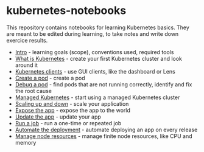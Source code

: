 # kubernetes-notebooks

This repository contains notebooks for learning Kubernetes basics.
They are meant to be edited during learning, to take notes and write down exercice results.

* [Intro](00-intro/) - learning goals (scope), conventions used, required tools
* [What is Kubernetes](01-what-is-kubernetes/) - create your first Kubernetes cluster and look around it
* [Kubernetes clients](02-kubernetes-clients/) - use GUI clients, like the dashboard or Lens
* [Create a pod](03-create-a-pod/) - create a pod
* [Debug a pod](04-debug-a-pod/) - find pods that are not running correctly, identify and fix the root cause
* [Managed Kubernetes](05-manage-kubneretes/) - start using a managed Kubernetes cluster
* [Scaling up and down](06-scaling-up-and-down/) - scale your application
* [Expose the app](07-exposing-apps/) - expose the app to the world
* [Update the app](08-updating-apps/) - update your app
* [Run a job](09-jobs/) - run a one-time or repeated job
* [Automate the deployment](10-automatic-deployment/) - automate deploying an app on every release
* [Manage node resources](11-node-resources/) - manage finite node resources, like CPU and memory
